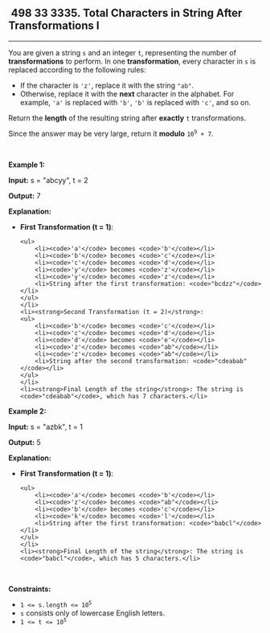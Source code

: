 <h2> 498 33
3335. Total Characters in String After Transformations I</h2><hr><div><p>You are given a string <code>s</code> and an integer <code>t</code>, representing the number of <strong>transformations</strong> to perform. In one <strong>transformation</strong>, every character in <code>s</code> is replaced according to the following rules:</p>

<ul>
	<li>If the character is <code>'z'</code>, replace it with the string <code>"ab"</code>.</li>
	<li>Otherwise, replace it with the <strong>next</strong> character in the alphabet. For example, <code>'a'</code> is replaced with <code>'b'</code>, <code>'b'</code> is replaced with <code>'c'</code>, and so on.</li>
</ul>

<p>Return the <strong>length</strong> of the resulting string after <strong>exactly</strong> <code>t</code> transformations.</p>

<p>Since the answer may be very large, return it <strong>modulo</strong><!-- notionvc: eb142f2b-b818-4064-8be5-e5a36b07557a --> <code>10<sup>9</sup> + 7</code>.</p>

<p>&nbsp;</p>
<p><strong class="example">Example 1:</strong></p>

<div class="example-block">
<p><strong>Input:</strong> <span class="example-io">s = "abcyy", t = 2</span></p>

<p><strong>Output:</strong> <span class="example-io">7</span></p>

<p><strong>Explanation:</strong></p>

<ul>
	<li><strong>First Transformation (t = 1)</strong>:

	<ul>
		<li><code>'a'</code> becomes <code>'b'</code></li>
		<li><code>'b'</code> becomes <code>'c'</code></li>
		<li><code>'c'</code> becomes <code>'d'</code></li>
		<li><code>'y'</code> becomes <code>'z'</code></li>
		<li><code>'y'</code> becomes <code>'z'</code></li>
		<li>String after the first transformation: <code>"bcdzz"</code></li>
	</ul>
	</li>
	<li><strong>Second Transformation (t = 2)</strong>:
	<ul>
		<li><code>'b'</code> becomes <code>'c'</code></li>
		<li><code>'c'</code> becomes <code>'d'</code></li>
		<li><code>'d'</code> becomes <code>'e'</code></li>
		<li><code>'z'</code> becomes <code>"ab"</code></li>
		<li><code>'z'</code> becomes <code>"ab"</code></li>
		<li>String after the second transformation: <code>"cdeabab"</code></li>
	</ul>
	</li>
	<li><strong>Final Length of the string</strong>: The string is <code>"cdeabab"</code>, which has 7 characters.</li>
</ul>
</div>

<p><strong class="example">Example 2:</strong></p>

<div class="example-block">
<p><strong>Input:</strong> <span class="example-io">s = "azbk", t = 1</span></p>

<p><strong>Output:</strong> <span class="example-io">5</span></p>

<p><strong>Explanation:</strong></p>

<ul>
	<li><strong>First Transformation (t = 1)</strong>:

	<ul>
		<li><code>'a'</code> becomes <code>'b'</code></li>
		<li><code>'z'</code> becomes <code>"ab"</code></li>
		<li><code>'b'</code> becomes <code>'c'</code></li>
		<li><code>'k'</code> becomes <code>'l'</code></li>
		<li>String after the first transformation: <code>"babcl"</code></li>
	</ul>
	</li>
	<li><strong>Final Length of the string</strong>: The string is <code>"babcl"</code>, which has 5 characters.</li>
</ul>
</div>

<p>&nbsp;</p>
<p><strong>Constraints:</strong></p>

<ul>
	<li><code>1 &lt;= s.length &lt;= 10<sup>5</sup></code></li>
	<li><code>s</code> consists only of lowercase English letters.</li>
	<li><code>1 &lt;= t &lt;= 10<sup>5</sup></code></li>
</ul>
</div>